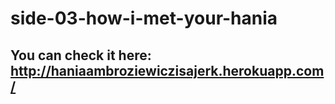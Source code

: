 # side-03-how-i-met-your-hania

## You can check it here: http://haniaambroziewiczisajerk.herokuapp.com/
